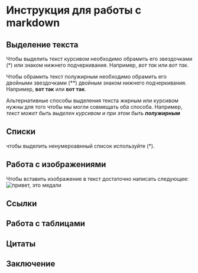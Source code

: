# Инструкция для работы с markdown

## Выделение текста

Чтобы выделить текст курсивом необходимо обрамить его звездочками (*) или знаком нижнего подчеркивания. Например, *вот так* или _вот так_.

Чтобы обрамить текст полужирным необходимо обрамить его двойными звездочками (**) двойным знаком нижнего подчеркивания. 
Например, **вот так** или __вот так__.

Альтернативные способы выделения текста жирным или курсивом нужны для того чтобы мы могли совмещать оба способа.
Например, _текст может быть выделен курсивом и при этом быть **полужирным**_

## Списки

чтобы выделить ненумероавнный список используйте (*).

## Работа с изображениями

Чтобы вставить изображение в текст достаточно написать следующее:
![привет, это медали](%D0%BC%D0%B5%D0%B4%D0%B0%D0%BB%D0%B8.jpg)

## Ссылки

## Работа с таблицами

## Цитаты

## Заключение